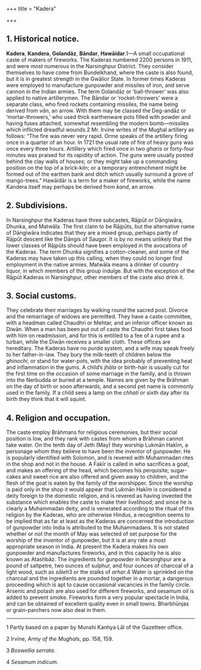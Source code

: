 +++
title = "Kadera"

+++



## 1. Historical notice.



**Kadera**, **Kandera**, **Golandāz**, **Bāndar**, **Hawāidar**.1—A small occupational caste of makers of fireworks. The Kaderas numbered 2200 persons in 1911, and were most numerous in the Narsinghpur District. They consider themselves to have come from Bundelkhand, where the caste is also found, but it is in greatest strength in the Gwālior State. In former times Kaderas were employed to manufacture gunpowder and missiles of iron, and serve cannon in the Indian armies. The term Golandāz or ‘ball-thrower’ was also applied to native artillerymen. The Bāndar or ‘rocket-throwers’ were a separate class, who fired rockets containing missiles, the name being derived from *vān*, an arrow. With them may be classed the Deg-andāz or ‘mortar-throwers,’ who used thick earthenware pots filled with powder and having fuses attached, somewhat resembling the modern bomb—missiles which inflicted dreadful wounds.2 Mr. Irvine writes of the Mughal artillery as follows: “The fire was never very rapid. Orme speaks of the artillery firing once in a quarter of an hour. In 1721 the usual rate of fire of heavy guns was once every three hours. Artillery which fired once in two *gharis* or forty-four minutes was praised for its rapidity of action. The guns were usually posted behind the clay walls of houses; or they might take up a commanding position on the top of a brick-kiln; or a temporary entrenchment might be formed out of the earthen bank and ditch which usually surround a grove of mango-trees.” Hawāidār is a term for a maker of fireworks, while the name Kandera itself may perhaps be derived from *kand*, an arrow.





## 2. Subdivisions.



In Narsinghpur the Kaderas have three subcastes, Rājpūt or Dāngiwāra, Dhunka, and Matwāla. The first claim to be Rājpūts, but the alternative name of Dāngiwāra indicates that they are a mixed group, perhaps partly of Rājpūt descent like the Dāngis of Saugor. It is by no means unlikely that the lower classes of Rājpūts should have been employed in the avocations of the Kaderas. The term Dhunka signifies a cotton-cleaner, and some of the Kaderas may have taken up this calling, when they could no longer find employment in the native armies. Matwāla means a drinker of country liquor, in which members of this group indulge. But with the exception of the Rājpūt Kaderas in Narsinghpur, other members of the caste also drink it.





## 3. Social customs.



They celebrate their marriages by walking round the sacred post. Divorce and the remarriage of widows are permitted. They have a caste committee, with a headman called Chaudhri or Mehtar, and an inferior officer known as Diwān. When a man has been put out of caste the Chaudhri first takes food with him on readmission, and for this is entitled to a fee of a rupee and a turban, while the Diwān receives a smaller cloth. These offices are hereditary. The Kaderas have no *purda* system, and a wife may speak freely to her father-in-law. They bury the milk-teeth of children below the *ghinochi*, or stand for water-pots, with the idea probably of preventing heat and inflammation in the gums. A child’s *jhāla* or birth-hair is usually cut for the first time on the occasion of some marriage in the family, and is thrown into the Nerbudda or buried at a temple. Names are given by the Brāhman on the day of birth or soon afterwards, and a second pet name is commonly used in the family. If a child sees a lamp on the *chhati* or sixth day after its birth they think that it will squint.





## 4. Religion and occupation.



The caste employ Brāhmans for religious ceremonies, but their social position is low, and they rank with castes from whom a Brāhman cannot take water. On the tenth day of Jeth \(May\) they worship Lukmān Hakīm, a personage whom they believe to have been the inventor of gunpowder. He is popularly identified with Solomon, and is revered with Muhammadan rites in the shop and not in the house. A Fakīr is called in who sacrifices a goat, and makes an offering of the head, which becomes his perquisite; sugar-cakes and sweet rice are also offered and given away to children, and the flesh of the goat is eaten by the family of the worshipper. Since the worship is paid only in the shop it would appear that Lukmān Hakīm is considered a deity foreign to the domestic religion, and is revered as having invented the substance which enables the caste to make their livelihood; and since he is clearly a Muhammadan deity, and is venerated according to the ritual of this religion by the Kaderas, who are otherwise Hindus, a recognition seems to be implied that as far at least as the Kaderas are concerned the introduction of gunpowder into India is attributed to the Muhammadans. It is not stated whether or not the month of May was selected of set purpose for the worship of the inventor of gunpowder, but it is at any rate a most appropriate season in India. At present the Kadera makes his own gunpowder and manufactures fireworks, and in this capacity he is also known as Atashbāz. The ingredients for gunpowder in Narsinghpur are a pound of saltpetre, two ounces of sulphur, and four ounces of charcoal of a light wood, such as *sāleh*3 or the stalks of *arhar*.4 Water is sprinkled on the charcoal and the ingredients are pounded together in a mortar, a dangerous proceeding which is apt to cause occasional vacancies in the family circle. Arsenic and potash are also used for different fireworks, and sesamum oil is added to prevent smoke. Fireworks form a very popular spectacle in India, and can be obtained of excellent quality even in small towns. Bharbhūnjas or grain-parchers now also deal in them.





* * *

1 Partly based on a paper by Munshi Kanhya Lāl of the Gazetteer office.

2 Irvine, *Army of the Mughals*, pp. 158, 159.

3 *Boswellia serrata.*

4 *Sesamum indicum.*




